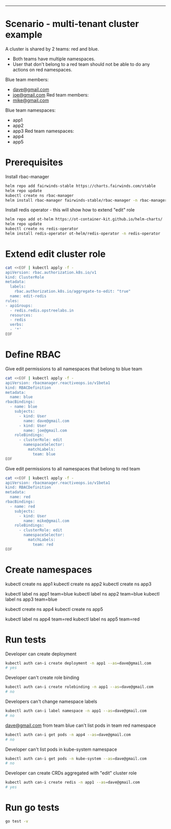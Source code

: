 

-----
# Scenario - multi-tenant cluster example
A cluster is shared by 2 teams: red and blue. 
- Both teams have multiple namespaces.
- User that don't belong to a red team should not be able to do any actions on red namespaces.

Blue team members:
 - dave@gmail.com
 - joe@gmail.com
Red team members:
 - mike@gmail.com

Blue team namespaces:
 - app1
 - app2
 - app3
Red team namespaces:
 - app4
 - app5


# Prerequisites
Install rbac-manager
```sh
helm repo add fairwinds-stable https://charts.fairwinds.com/stable
helm repo update
kubectl create ns rbac-manager
helm install rbac-manager fairwinds-stable/rbac-manager -n rbac-manager
```

Install redis operator - this will show how to extend "edit" role
```sh
helm repo add ot-helm https://ot-container-kit.github.io/helm-charts/
helm repo update
kubectl create ns redis-operator
helm install redis-operator ot-helm/redis-operator -n redis-operator
```


# Extend edit cluster role
```sh
cat <<EOF | kubectl apply -f -
apiVersion: rbac.authorization.k8s.io/v1
kind: ClusterRole
metadata:
  labels:
    rbac.authorization.k8s.io/aggregate-to-edit: "true"
  name: edit-redis
rules:
- apiGroups:
  - redis.redis.opstreelabs.in
  resources:
  - redis
  verbs:
  - '*'
EOF
```


# Define RBAC
Give edit permissions to all namespaces that belong to blue team
```sh
cat <<EOF | kubectl apply -f -
apiVersion: rbacmanager.reactiveops.io/v1beta1
kind: RBACDefinition
metadata:
  name: blue
rbacBindings:
  - name: blue
    subjects:
      - kind: User
        name: dave@gmail.com
      - kind: User
        name: joe@gmail.com
    roleBindings:
      - clusterRole: edit
        namespaceSelector:
          matchLabels:
            team: blue
EOF
```

Give edit permissions to all namespaces that belong to red team
```sh
cat <<EOF | kubectl apply -f -
apiVersion: rbacmanager.reactiveops.io/v1beta1
kind: RBACDefinition
metadata:
  name: red
rbacBindings:
  - name: red
    subjects:
      - kind: User
        name: mike@gmail.com
    roleBindings:
      - clusterRole: edit
        namespaceSelector:
          matchLabels:
            team: red
EOF
```


# Create namespaces
kubectl create ns app1
kubectl create ns app2
kubectl create ns app3

kubectl label ns app1 team=blue
kubectl label ns app2 team=blue
kubectl label ns app3 team=blue

kubectl create ns app4
kubectl create ns app5

kubectl label ns app4 team=red
kubectl label ns app5 team=red


# Run tests
Developer can create deployment 
```sh
kubectl auth can-i create deployment -n app1 --as=dave@gmail.com
# yes
```

Developer can't create role binding
```sh
kubectl auth can-i create rolebinding -n app1 --as=dave@gmail.com
# no
```

Developers can't change namespace labels
```sh
kubectl auth can-i label namespace -n app1 --as=dave@gmail.com
# no
```

dave@gmail.com from team blue can't list pods in team red namespace
```sh
kubectl auth can-i get pods -n app4 --as=dave@gmail.com
# no
```

Developer can't list pods in kube-system namespace
```sh
kubectl auth can-i get pods -n kube-system --as=dave@gmail.com
# no
```

Developer can create CRDs aggregated with "edit" cluster role
```sh
kubectl auth can-i create redis -n app1 --as=dave@gmail.com
# yes
```


# Run go tests
```sh
go test -v
```

